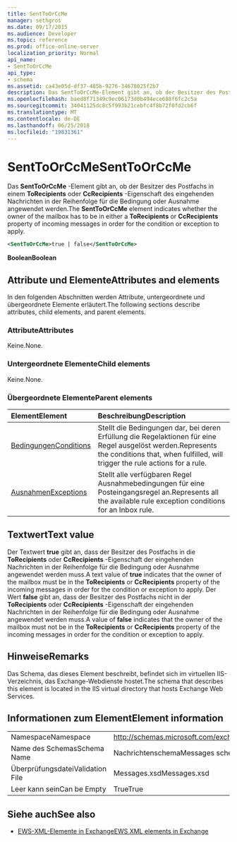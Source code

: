 ```yaml
---
title: SentToOrCcMe
manager: sethgros
ms.date: 09/17/2015
ms.audience: Developer
ms.topic: reference
ms.prod: office-online-server
localization_priority: Normal
api_name:
- SentToOrCcMe
api_type:
- schema
ms.assetid: ca43e05d-df37-485b-9276-34678025f2b7
description: Das SentToOrCcMe-Element gibt an, ob der Besitzer des Postfachs in einem ToRecipients oder CcRecipients-Eigenschaft des eingehenden Nachrichten in der Reihenfolge für die Bedingung oder Ausnahme angewendet werden.
ms.openlocfilehash: baed8f71349c9ec06173d0b494ece688f6fc2c5a
ms.sourcegitcommit: 34041125dc8c5f993b21cebfc4f8b72f0fd2cb6f
ms.translationtype: MT
ms.contentlocale: de-DE
ms.lasthandoff: 06/25/2018
ms.locfileid: "19831361"
---
```

# <a name="senttoorccme"></a><span data-ttu-id="dbd03-103">SentToOrCcMe</span><span class="sxs-lookup"><span data-stu-id="dbd03-103">SentToOrCcMe</span></span>

<span data-ttu-id="dbd03-104">Das **SentToOrCcMe** -Element gibt an, ob der Besitzer des Postfachs in einem **ToRecipients** oder **CcRecipients** -Eigenschaft des eingehenden Nachrichten in der Reihenfolge für die Bedingung oder Ausnahme angewendet werden.</span><span class="sxs-lookup"><span data-stu-id="dbd03-104">The **SentToOrCcMe** element indicates whether the owner of the mailbox has to be in either a **ToRecipients** or **CcRecipients** property of incoming messages in order for the condition or exception to apply.</span></span> 
  
```XML
<SentToOrCcMe>true | false</SentToOrCcMe>
```

 <span data-ttu-id="dbd03-105">**Boolean**</span><span class="sxs-lookup"><span data-stu-id="dbd03-105">**Boolean**</span></span>
## <a name="attributes-and-elements"></a><span data-ttu-id="dbd03-106">Attribute und Elemente</span><span class="sxs-lookup"><span data-stu-id="dbd03-106">Attributes and elements</span></span>

<span data-ttu-id="dbd03-107">In den folgenden Abschnitten werden Attribute, untergeordnete und übergeordnete Elemente erläutert.</span><span class="sxs-lookup"><span data-stu-id="dbd03-107">The following sections describe attributes, child elements, and parent elements.</span></span>
  
### <a name="attributes"></a><span data-ttu-id="dbd03-108">Attribute</span><span class="sxs-lookup"><span data-stu-id="dbd03-108">Attributes</span></span>

<span data-ttu-id="dbd03-109">Keine.</span><span class="sxs-lookup"><span data-stu-id="dbd03-109">None.</span></span>
  
### <a name="child-elements"></a><span data-ttu-id="dbd03-110">Untergeordnete Elemente</span><span class="sxs-lookup"><span data-stu-id="dbd03-110">Child elements</span></span>

<span data-ttu-id="dbd03-111">Keine.</span><span class="sxs-lookup"><span data-stu-id="dbd03-111">None.</span></span>
  
### <a name="parent-elements"></a><span data-ttu-id="dbd03-112">Übergeordnete Elemente</span><span class="sxs-lookup"><span data-stu-id="dbd03-112">Parent elements</span></span>

|<span data-ttu-id="dbd03-113">**Element**</span><span class="sxs-lookup"><span data-stu-id="dbd03-113">**Element**</span></span>|<span data-ttu-id="dbd03-114">**Beschreibung**</span><span class="sxs-lookup"><span data-stu-id="dbd03-114">**Description**</span></span>|
|:-----|:-----|
|[<span data-ttu-id="dbd03-115">Bedingungen</span><span class="sxs-lookup"><span data-stu-id="dbd03-115">Conditions</span></span>](conditions.md) <br/> |<span data-ttu-id="dbd03-116">Stellt die Bedingungen dar, bei deren Erfüllung die Regelaktionen für eine Regel ausgelöst werden.</span><span class="sxs-lookup"><span data-stu-id="dbd03-116">Represents the conditions that, when fulfilled, will trigger the rule actions for a rule.</span></span>  <br/> |
|[<span data-ttu-id="dbd03-117">Ausnahmen</span><span class="sxs-lookup"><span data-stu-id="dbd03-117">Exceptions</span></span>](exceptions.md) <br/> |<span data-ttu-id="dbd03-118">Stellt alle verfügbaren Regel Ausnahmebedingungen für eine Posteingangsregel an.</span><span class="sxs-lookup"><span data-stu-id="dbd03-118">Represents all the available rule exception conditions for an Inbox rule.</span></span>  <br/> |
   
## <a name="text-value"></a><span data-ttu-id="dbd03-119">Textwert</span><span class="sxs-lookup"><span data-stu-id="dbd03-119">Text value</span></span>

<span data-ttu-id="dbd03-120">Der Textwert **true** gibt an, dass der Besitzer des Postfachs in die **ToRecipients** oder **CcRecipients** -Eigenschaft der eingehenden Nachrichten in der Reihenfolge für die Bedingung oder Ausnahme angewendet werden muss.</span><span class="sxs-lookup"><span data-stu-id="dbd03-120">A text value of **true** indicates that the owner of the mailbox must be in the **ToRecipients** or **CcRecipients** property of the incoming messages in order for the condition or exception to apply.</span></span> <span data-ttu-id="dbd03-121">Der Wert **false** gibt an, dass der Besitzer des Postfachs nicht in der **ToRecipients** oder **CcRecipients** -Eigenschaft der eingehenden Nachrichten in der Reihenfolge für die Bedingung oder Ausnahme angewendet werden muss.</span><span class="sxs-lookup"><span data-stu-id="dbd03-121">A value of **false** indicates that the owner of the mailbox must not be in the **ToRecipients** or **CcRecipients** property of the incoming messages in order for the condition or exception to apply.</span></span> 
  
## <a name="remarks"></a><span data-ttu-id="dbd03-122">Hinweise</span><span class="sxs-lookup"><span data-stu-id="dbd03-122">Remarks</span></span>

<span data-ttu-id="dbd03-123">Das Schema, das dieses Element beschreibt, befindet sich im virtuellen IIS-Verzeichnis, das Exchange-Webdienste hostet.</span><span class="sxs-lookup"><span data-stu-id="dbd03-123">The schema that describes this element is located in the IIS virtual directory that hosts Exchange Web Services.</span></span>
  
## <a name="element-information"></a><span data-ttu-id="dbd03-124">Informationen zum Element</span><span class="sxs-lookup"><span data-stu-id="dbd03-124">Element information</span></span>

|||
|:-----|:-----|
|<span data-ttu-id="dbd03-125">Namespace</span><span class="sxs-lookup"><span data-stu-id="dbd03-125">Namespace</span></span>  <br/> |http://schemas.microsoft.com/exchange/services/2006/messages  <br/> |
|<span data-ttu-id="dbd03-126">Name des Schemas</span><span class="sxs-lookup"><span data-stu-id="dbd03-126">Schema Name</span></span>  <br/> |<span data-ttu-id="dbd03-127">Nachrichtenschema</span><span class="sxs-lookup"><span data-stu-id="dbd03-127">Messages schema</span></span>  <br/> |
|<span data-ttu-id="dbd03-128">Überprüfungsdatei</span><span class="sxs-lookup"><span data-stu-id="dbd03-128">Validation File</span></span>  <br/> |<span data-ttu-id="dbd03-129">Messages.xsd</span><span class="sxs-lookup"><span data-stu-id="dbd03-129">Messages.xsd</span></span>  <br/> |
|<span data-ttu-id="dbd03-130">Leer kann sein</span><span class="sxs-lookup"><span data-stu-id="dbd03-130">Can be Empty</span></span>  <br/> |<span data-ttu-id="dbd03-131">True</span><span class="sxs-lookup"><span data-stu-id="dbd03-131">True</span></span>  <br/> |
   
## <a name="see-also"></a><span data-ttu-id="dbd03-132">Siehe auch</span><span class="sxs-lookup"><span data-stu-id="dbd03-132">See also</span></span>



- [<span data-ttu-id="dbd03-133">EWS-XML-Elemente in Exchange</span><span class="sxs-lookup"><span data-stu-id="dbd03-133">EWS XML elements in Exchange</span></span>](ews-xml-elements-in-exchange.md)

